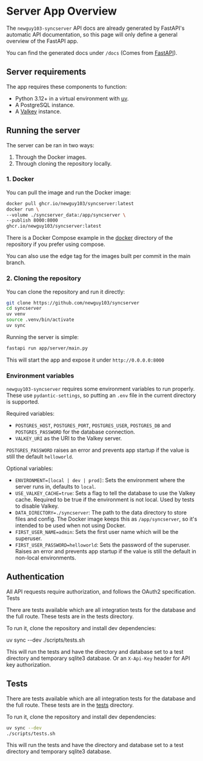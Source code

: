 # Server App Overview

The `newguy103-syncserver` API docs are already generated by FastAPI's automatic API documentation,
so this page will only define a general overview of the FastAPI app.

You can find the generated docs under `/docs` (Comes from
[FastAPI](https://fastapi.tiangolo.com/tutorial/first-steps/#interactive-api-docs)).

## Server requirements

The app requires these components to function:

* Python 3.12+ in a virtual environment with [uv](https://docs.astral.sh/uv/).
* A PostgreSQL instance.
* A [Valkey](https://valkey.io/) instance.

## Running the server

The server can be ran in two ways:

1. Through the Docker images.
2. Through cloning the repository locally.

### 1. Docker

You can pull the image and run the Docker image:

```bash
docker pull ghcr.io/newguy103/syncserver:latest
docker run \
--volume ./syncserver_data:/app/syncserver \
--publish 8000:8000
ghcr.io/newguy103/syncserver:latest
```

There is a Docker Compose example in the [docker](https://github.com/NewGuy103/syncServer/tree/main/docker)
directory of the repository if you prefer using compose.

You can also use the edge tag for the images built per commit in the main branch.

### 2. Cloning the repository

You can clone the repository and run it directly:

```bash
git clone https://github.com/newguy103/syncserver
cd syncserver
uv venv
source .venv/bin/activate
uv sync
```

Running the server is simple:

```bash
fastapi run app/server/main.py
```

This will start the app and expose it under `http://0.0.0.0:8000`

### Environment variables

`newguy103-syncserver` requires some environment variables to run properly.
These use `pydantic-settings`, so putting an `.env` file in the current directory is supported.

Required variables:

* `POSTGRES_HOST`, `POSTGRES_PORT`, `POSTGRES_USER`, `POSTGRES_DB` and `POSTGRES_PASSWORD` for the database connection.
* `VALKEY_URI` as the URI to the Valkey server.

`POSTGRES_PASSWORD` raises an error and prevents app startup if the value is still the default `helloworld`.

Optional variables:

* `ENVIRONMENT=[local | dev | prod]`: Sets the environment where the server runs in, defaults to `local`.
* `USE_VALKEY_CACHE=true`: Sets a flag to tell the database to use the Valkey cache.
  Required to be true if the environment is not local. Used by tests to disable Valkey.
* `DATA_DIRECTORY=./syncserver`: The path to the data directory to store files and config.
  The Docker image keeps this as `/app/syncserver`, so it's intended to be used when not using Docker.
* `FIRST_USER_NAME=admin`: Sets the first user name which will be the superuser.
* `FIRST_USER_PASSWORD=helloworld`: Sets the password of the superuser.
  Raises an error and prevents app startup if the value is still the default in non-local environments.

## Authentication

All API requests require authorization, and follows the OAuth2 specification.
Tests

There are tests available which are all integration tests for the database and the full route. These tests are in the tests directory.

To run it, clone the repository and install dev dependencies:

uv sync --dev
./scripts/tests.sh

This will run the tests and have the directory and database set to a test directory and temporary sqlite3 database.
Or an `X-Api-Key` header for API key authorization.

## Tests

There are tests available which are all integration tests for the database and the full route.
These tests are in the [tests](https://github.com/NewGuy103/syncServer/tree/main/tests) directory.

To run it, clone the repository and install dev dependencies:

```bash
uv sync --dev
./scripts/tests.sh
```

This will run the tests and have the directory and database set to a test directory and temporary sqlite3 database.
